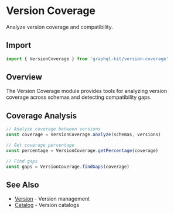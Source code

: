 # Version Coverage

Analyze version coverage and compatibility.

## Import

```typescript
import { VersionCoverage } from 'graphql-kit/version-coverage'
```

## Overview

The Version Coverage module provides tools for analyzing version coverage across schemas and detecting compatibility gaps.

## Coverage Analysis

```typescript
// Analyze coverage between versions
const coverage = VersionCoverage.analyze(schemas, versions)

// Get coverage percentage
const percentage = VersionCoverage.getPercentage(coverage)

// Find gaps
const gaps = VersionCoverage.findGaps(coverage)
```

## See Also

- [Version](/api/version) - Version management
- [Catalog](/api/catalog) - Version catalogs